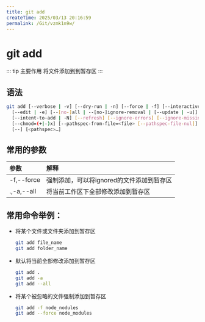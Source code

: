 ```yaml
---
title: git add
createTime: 2025/03/13 20:16:59
permalink: /Git/vzmk1n9w/
---
```

# git add

::: tip 主要作用
将文件添加到到暂存区
:::

## 语法

```bash
git add [--verbose | -v] [--dry-run | -n] [--force | -f] [--interactive | -i] [--patch | -p]
  [--edit | -e] [--[no-]all | --[no-]ignore-removal | [--update | -u]]
  [--intent-to-add | -N] [--refresh] [--ignore-errors] [--ignore-missing] [--renormalize]
  [--chmod=(+|-)x] [--pathspec-from-file=<file> [--pathspec-file-nul]]
  [--] [<pathspec>…​]
```

## 常用的参数

| 参数         | 解释                       |
|:---------- |:------------------------ |
| -f,--force | 强制添加，可以将ignored的文件添加到暂存区 |
| .,-a,--all | 将当前工作区下全部修改添加到暂存区        |

## 常用命令举例：

- 将某个文件或文件夹添加到暂存区
  
  ```bash
  git add file_name
  git add folder_name
  ```

- 默认将当前全部修改添加到暂存区
  
  ```bash
  git add .
  git add -a
  git add --all
  ```

- 将某个被忽略的文件强制添加到暂存区
  
  ```bash
  git add -f node_nodules
  git add --force node_modules
  ```
